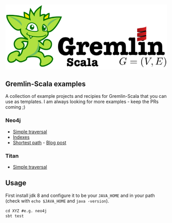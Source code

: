![logo](https://github.com/mpollmeier/gremlin-scala/raw/master/doc/images/gremlin-scala-logo.png)

## Gremlin-Scala examples
A collection of example projects and recipies for Gremlin-Scala that you can use as templates. I am always looking for more examples - keep the PRs coming ;)

### Neo4j

* [Simple traversal](neo4j/src/main/scala/Simple.scala)
* [Indexes](neo4j/src/main/scala/Indexes.scala)
* [Shortest path](neo4j/src/main/scala/ShortestPath.scala) - [Blog post](http://www.michaelpollmeier.com/2014/12/27/gremlin-scala-shortest-path/)

### Titan

* [Simple traversal](titan/src/test/scala/SimpleSpec.scala)

## Usage
First install jdk 8 and configure it to be your `JAVA_HOME` and in your path (check with `echo $JAVA_HOME` and `java -version`). 
```
cd XYZ #e.g. neo4j
sbt test
```
